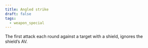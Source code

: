 ```yaml
---
title: Angled strike
draft: false
tags:
  - weapon_special
---
```

The first attack each round against a target with a shield, ignores the shield’s AV.